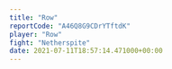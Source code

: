 ```yaml
---
title: "Row"
reportCode: "A46Q8G9CDrYTftdK"
player: "Row"
fight: "Netherspite"
date: 2021-07-11T18:57:14.471000+00:00
---
```

